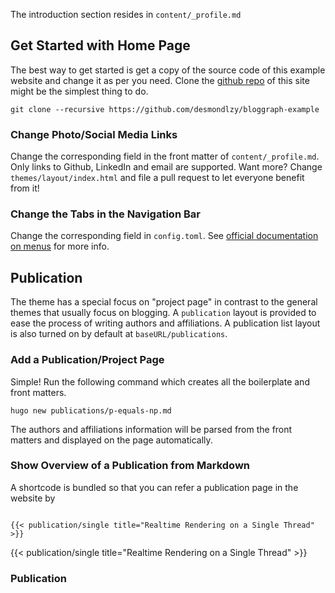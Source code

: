 ---
---

The introduction section resides in `content/_profile.md`

## Get Started with Home Page

The best way to get started is get a copy of the source code of this example website and change it as per you need. Clone the [github repo](https://github.com/desmondlzy/bloggraph-example) of this site might be the simplest thing to do.
```
git clone --recursive https://github.com/desmondlzy/bloggraph-example
```

### Change Photo/Social Media Links

Change the corresponding field in the front matter of `content/_profile.md`. Only links to Github, LinkedIn and email are supported. Want more? Change `themes/layout/index.html` and file a pull request to let everyone benefit from it!

### Change the Tabs in the Navigation Bar

Change the corresponding field in `config.toml`. See [official documentation on menus](https://gohugo.io/content-management/menus) for more info.

## Publication

The theme has a special focus on "project page" in contrast to the general themes that usually focus on blogging.
A `publication` layout is provided to ease the process of writing authors and affiliations.
A publication list layout is also turned on by default at `baseURL/publications`.

### Add a Publication/Project Page

Simple! Run the following command which creates all the boilerplate and front matters.
```
hugo new publications/p-equals-np.md
```

The authors and affiliations information will be parsed from the front matters and displayed on the page automatically.

### Show Overview of a Publication from Markdown

A shortcode is bundled so that you can refer a publication page in the website by 

<code>
{{&lt; publication/single title="Realtime Rendering on a Single Thread" >}}
</code>

{{< publication/single title="Realtime Rendering on a Single Thread" >}}

### Publication 